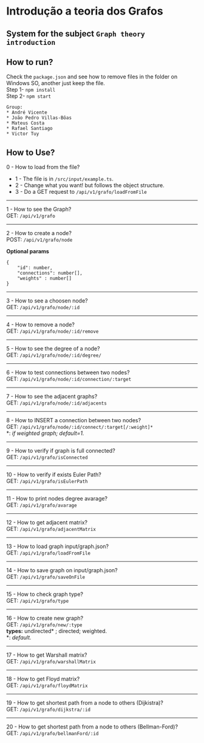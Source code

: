 # Introdução a teoria dos Grafos

## System for the subject `Graph theory introduction`

## How to run?

Check the `package.json` and see how to remove files in the folder on Windows SO, another just keep the file.  
Step 1- `npm install`  
Step 2- `npm start`

```
Group:
* André Vicente
* João Pedro Villas-Bôas
* Mateus Costa
* Rafael Santiago
* Victor Tuy
```

## How to Use?

0 - How to load from the file?

- 1 - The file is in `/src/input/example.ts`.
- 2 - Change what you want! but follows the object structure.
- 3 - Do a GET request to `/api/v1/grafo/loadFromFile`

---

1 - How to see the Graph?  
GET: `/api/v1/grafo`

---

2 - How to create a node?  
POST: `/api/v1/grafo/node`

**Optional params**

```
{
    "id": number,
    "connections": number[],
    "weights" : number[]
}
```

---

3 - How to see a choosen node?  
GET: `/api/v1/grafo/node/:id`

---

4 - How to remove a node?  
GET: `/api/v1/grafo/node/:id/remove`

---

5 - How to see the degree of a node?  
GET: `/api/v1/grafo/node/:id/degree/`

---

6 - How to test connections between two nodes?  
GET: `/api/v1/grafo/node/:id/connection/:target`

---

7 - How to see the adjacent graphs?  
GET: `/api/v1/grafo/node/:id/adjacents`

---

8 - How to INSERT a connection between two nodes?  
GET: `/api/v1/grafo/node/:id/connect/:target[/:weight]*`  
\*: _if weighted graph; default=1._

---

9 - How to verify if graph is full connected?  
GET: `/api/v1/grafo/isConnected`

---

10 - How to verify if exists Euler Path?  
GET: `/api/v1/grafo/isEulerPath`

---

11 - How to print nodes degree avarage?  
GET: `/api/v1/grafo/avarage`

---

12 - How to get adjacent matrix?  
GET: `/api/v1/grafo/adjacentMatrix`

---

13 - How to load graph input/graph.json?  
GET: `/api/v1/grafo/loadFromFile`

---

14 - How to save graph on input/graph.json?  
GET: `/api/v1/grafo/saveOnFile`

---

15 - How to check graph type?  
GET: `/api/v1/grafo/type`

---

16 - How to create new graph?  
GET: `/api/v1/grafo/new/:type`  
**types:** undirected\* ; directed; weighted.  
\*: _default._

---

17 - How to get Warshall matrix?  
GET: `/api/v1/grafo/warshallMatrix`

---

18 - How to get Floyd matrix?  
GET: `/api/v1/grafo/floydMatrix`

---

19 - How to get shortest path from a node to others (Dijkistra)?  
GET: `/api/v1/grafo/dijkstra/:id`

---

20 - How to get shortest path from a node to others (Bellman-Ford)?  
GET: `/api/v1/grafo/bellmanFord/:id`
